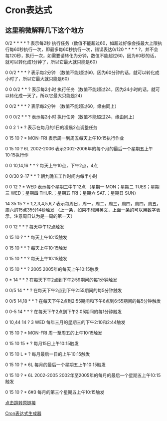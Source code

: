 # Cron表达式
## 这里稍微解释几下这个地方
<p>0/2 * * * * ?   表示每2秒 执行任务&#xff08;数值不能超过60&#xff0c;如超过好像会按最大上限执行每60秒执行一次&#xff0c;即最多每60秒执行一次&#xff0c;错误表达0/120 * * * * ?&#xff0c;并不会每120秒&#xff0c;执行一次&#xff0c;如需要请转化为分钟&#xff0c;数值不能超过60&#xff0c;因为60秒的话&#xff0c;就可以转化成1分钟了&#xff0c;所以它最大就只能是60&#xff09;</p> 
<p>0 0/2 * * * ?    表示每2分钟 &#xff08;数值不能超过60&#xff0c;因为60分钟的话&#xff0c;就可以转化成小时了&#xff0c;所以它最大就只能是60&#xff09;</p> 
<p>0 0 0/2 * * ?    表示每2小时 执行任务&#xff08;数值不能超过24&#xff0c;因为24小时的话&#xff0c;就可以转化成一天了&#xff0c;所以它最大只能是24&#xff09;</p> 

0 0/2 * * * ?    表示每2分钟 &#xff08;数值不能超过60&#xff0c;缘由同上&#xff09;

0 0 0/2 * * ?    表示每2小时 执行任务&#xff08;数值不能超过24&#xff0c;缘由同上&#xff09;

0 0 2 1 * ?   表示在每月的1日的凌晨2点调整任务

0 15 10 ? * MON-FRI   表示周一到周五每天上午10:15执行作业

0 15 10 ? 6L 2002-2006   表示2002-2006年的每个月的最后一个星期五上午10:15执行作

0 0 10,14,16 * * ?   每天上午10点&#xff0c;下午2点&#xff0c;4点 

0 0/30 9-17 * * ?   朝九晚五工作时间内每半小时 

0 0 12 ? * WED    表示每个星期三中午12点 &#xff08;星期一 MON&#xff1b;星期二 TUES&#xff1b;星期三 WED&#xff1b;星期四 THUR.&#xff1b;星期五 FRI&#xff1b;星期六 SAT.&#xff1b;星期日 SUN&#xff09;

14 35 15 ? * 1,2,3,4,5,6,7  表示每周日&#xff0c;周一&#xff0c;周二&#xff0c;周三&#xff0c;周四&#xff0c;周四&#xff0c;周五&#xff0c;周六的15点35分14秒触发 &#xff08;上一条&#xff0c;如果不想用英文&#xff0c;上面一条的可以用数字表示&#xff0c;注意周日认为是一周的第一天&#xff09;

0 0 12 * * ?   每天中午12点触发 

0 15 10 ? * *    每天上午10:15触发 

0 15 10 * * ?     每天上午10:15触发 

0 15 10 * * ?    每天上午10:15触发 

0 15 10 * * ? 2005    2005年的每天上午10:15触发 

0 * 14 * * ?     在每天下午2点到下午2:59期间的每1分钟触发 

0 0/5 14 * * ?    在每天下午2点到下午2:55期间的每5分钟触发 

0 0/5 14,18 * * ?     在每天下午2点到2:55期间和下午6点到6:55期间的每5分钟触发 

0 0-5 14 * * ?    在每天下午2点到下午2:05期间的每1分钟触发 

0 10,44 14 ? 3 WED    每年三月的星期三的下午2:10和2:44触发 

0 15 10 ? * MON-FRI    周一至周五的上午10:15触发 

0 15 10 15 * ?    每月15日上午10:15触发 

0 15 10 L * ?    每月最后一日的上午10:15触发 

0 15 10 ? * 6L    每月的最后一个星期五上午10:15触发 

0 15 10 ? * 6L 2002-2005   2002年至2005年的每月的最后一个星期五上午10:15触发 

0 15 10 ? * 6#3   每月的第三个星期五上午10:15触发</code></pre> 



[点击跳转原链接](https://blog.csdn.net/luolearn/article/details/119565954)

[Cron表达式生成器](https://cron.qqe2.com)



